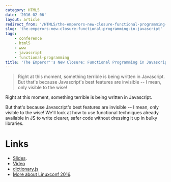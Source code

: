 ```yaml
---
category: HTML5
date: '2016-02-06'
layout: article
redirect_from: '/HTML5/the-emperors-new-closure-functional-programming-in-javascript/'
slug: 'the-emperors-new-closure-functional-programming-in-javascript'
tags:
    - conference
    - html5
    - www
    - javascript
    - functional-programming
title: 'The Emperor''s New Closure: Functional Programming in Javascript'
---
```


> Right at this moment, something terrible is being written in
> Javascript. But that's because Javascript's best features are
> invisible -- I mean, only visible to the wise!

Right at this moment, something terrible is being written in Javascript.

But that's because Javascript's best features are invisible -- I mean,
only visible to the wise! We'll look at how to use functional techniques
already available in JS to write clearer, safer code without dressing it
up in bulky libraries.

# Links

-   [Slides](/talk/lca2016/functional-javascript.html).
-   [Video](https://www.youtube.com/watch?v=a6azjixVy2g)
-   [dictionary.js](https://github.com/mnemote/dictionary.js)
-   [More about Linuxconf 2016](../linuxconf-2016-geelong/).
